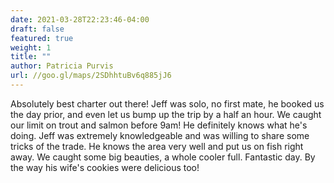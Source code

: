 ```yaml
---
date: 2021-03-28T22:23:46-04:00
draft: false
featured: true
weight: 1
title: ""
author: Patricia Purvis
url: //goo.gl/maps/2SDhhtuBv6q885jJ6
---
```


Absolutely best charter out there! Jeff was solo, no first mate, he booked us the day prior, and even let us bump up the trip by a half an hour. We caught our limit on trout and salmon before 9am! He definitely knows what he's doing. Jeff was extremely knowledgeable and was willing to share some tricks of the trade. He knows the area very well and put us on fish right away. We caught some big beauties, a whole cooler full. Fantastic day. By the way his wife's cookies were delicious too!
